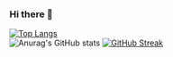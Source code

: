 ### Hi there 👋

<!--
**namworkmc/namworkmc** is a ✨ _special_ ✨ repository because its `README.md` (this file) appears on your GitHub profile.

Here are some ideas to get you started:

- 🔭 I’m currently working on ...
- 🌱 I’m currently learning ...
- 👯 I’m looking to collaborate on ...
- 🤔 I’m looking for help with ...
- 💬 Ask me about ...
- 📫 How to reach me: ...
- 😄 Pronouns: ...
- ⚡ Fun fact: ...
-->

[![Top Langs](https://github-readme-stats.vercel.app/api/top-langs/?username=namworkmc&hide=css)](https://github.com/anuraghazra/github-readme-stats)<br/>
![Anurag's GitHub stats](https://github-readme-stats.vercel.app/api?username=namworkmc&show_icons=true&theme=radical&count_private=true)
[![GitHub Streak](http://github-readme-streak-stats.herokuapp.com?user=namworkmc&theme=onedark&date_format=M%20j%5B%2C%20Y%5D)](https://git.io/streak-stats)
